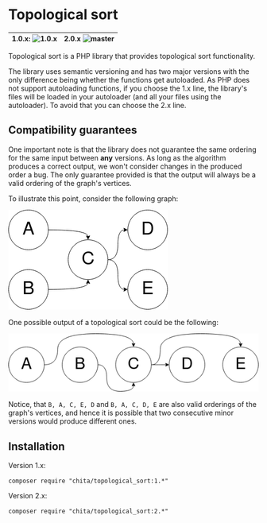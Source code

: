 # Topological sort

| 1.0.x: ![1.0.x](https://github.com/CHItA/TopologicalSort/workflows/Tests/badge.svg?branch=1.0.x) | 2.0.x ![master](https://github.com/CHItA/TopologicalSort/workflows/Tests/badge.svg?branch=master) |
| --- | --- |


Topological sort is a PHP library that provides topological sort functionality.

The library uses semantic versioning and has two major versions with the only 
difference being whether the functions get autoloaded. As PHP does not support
autoloading functions, if you choose the 1.x line, the library's files will be
loaded in your autoloader (and all your files using the autoloader). To avoid
that you can choose the 2.x line.

## Compatibility guarantees

One important note is that the library does not guarantee the same ordering for
the same input between **any** versions. As long as the algorithm produces a 
correct output, we won't consider changes in the produced order a bug. The only 
guarantee provided is that the output will always be a valid ordering of the 
graph's vertices.

To illustrate this point, consider the following graph:

![unordered DAG](docs/Graph.png)

One possible output of a topological sort could be the following:

![ordered DAG](docs/Sorted.png)

Notice, that `B, A, C, E, D` and `B, A, C, D, E` are also valid orderings of the 
graph's vertices, and hence it is possible that two consecutive minor versions
would produce different ones.

## Installation

Version 1.x:

```
composer require "chita/topological_sort:1.*"
```

Version 2.x:

```
composer require "chita/topological_sort:2.*"
```
